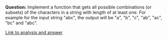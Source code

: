 **Question:** Implement a function that gets all possible combinations (or subsets) of the characters in a string with length of at least one. For example for the input string "abc", the output will be "a", "b", "c", "ab", "ac", "bc" and "abc".

[Link to analysis and answer](http://www.growingwiththeweb.com/2013/06/algorithm-all-combinations-of-set.html)
